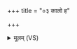 +++
title = "०३ कालो ह"

+++
<details><summary>मूलम् (VS)</summary>

का॒लो ह॑ भू॒तं भव्यं॑ च पु॒त्रो अ॑जनयत्पु॒रा।  
का॒लादृचः॒ सम॑भव॒न्यजुः॑ का॒लाद॑जायत ॥
</details>